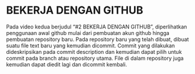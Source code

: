 # BEKERJA DENGAN GITHUB
Pada video kedua berjudul “#2 BEKERJA DENGAN GITHUB”, diperlihatkan penggunaan awal github mulai dari pembuatan akun github hingga pembuatan repository baru. Pada repository baru yang telah dibuat, dibuat suatu file text baru yang kemudian dicommit. Commit yang dilakukan dideskripsikan pada commit description dan kemudian dapat pilih untuk commit pada branch atau repository utama. File di dalam repository juga kemudian dapat diedit lagi dan dicommit kembali.